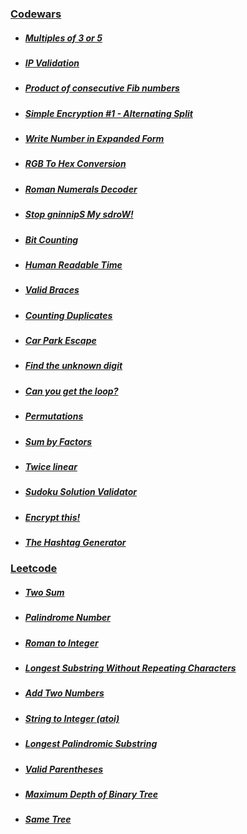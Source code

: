 ### [Codewars](https://www.codewars.com/)

* ##### [Multiples of 3 or 5](https://www.codewars.com/kata/514b92a657cdc65150000006/php)
* ##### [IP Validation](https://www.codewars.com/kata/515decfd9dcfc23bb6000006/php)
* ##### [Product of consecutive Fib numbers](https://www.codewars.com/kata/5541f58a944b85ce6d00006a/php)
* ##### [Simple Encryption #1 - Alternating Split](https://www.codewars.com/kata/57814d79a56c88e3e0000786/php)
* ##### [Write Number in Expanded Form](https://www.codewars.com/kata/5842df8ccbd22792a4000245/php)
* ##### [RGB To Hex Conversion](https://www.codewars.com/kata/513e08acc600c94f01000001/php)
* ##### [Roman Numerals Decoder](https://www.codewars.com/kata/51b6249c4612257ac0000005/php)
* ##### [Stop gninnipS My sdroW!](https://www.codewars.com/kata/5264d2b162488dc400000001/php)
* ##### [Bit Counting](https://www.codewars.com/kata/526571aae218b8ee490006f4/php)
* ##### [Human Readable Time](https://www.codewars.com/kata/52685f7382004e774f0001f7/php)
* ##### [Valid Braces](https://www.codewars.com/kata/5277c8a221e209d3f6000b56/php)
* ##### [Counting Duplicates](https://www.codewars.com/kata/54bf1c2cd5b56cc47f0007a1/php)
* ##### [Car Park Escape](https://www.codewars.com/kata/591eab1d192fe0435e000014/php)
* ##### [Find the unknown digit](https://www.codewars.com/kata/546d15cebed2e10334000ed9/train/php)
* ##### [Can you get the loop?](https://www.codewars.com/kata/52a89c2ea8ddc5547a000863/php)
* ##### [Permutations](https://www.codewars.com/kata/5254ca2719453dcc0b00027d/php)
* ##### [Sum by Factors](https://www.codewars.com/kata/54d496788776e49e6b00052f/php)
* ##### [Twice linear](https://www.codewars.com/kata/5672682212c8ecf83e000050/php)
* ##### [Sudoku Solution Validator](https://www.codewars.com/kata/529bf0e9bdf7657179000008/train/php)
* ##### [Encrypt this!](https://www.codewars.com/kata/5848565e273af816fb000449/php)
* ##### [The Hashtag Generator](https://www.codewars.com/kata/52449b062fb80683ec000024/php)

### [Leetcode](https://leetcode.com/)

* ##### [Two Sum](https://leetcode.com/problems/two-sum/)
* ##### [Palindrome Number](https://leetcode.com/problems/palindrome-number/)
* ##### [Roman to Integer](https://leetcode.com/problems/roman-to-integer/)
* ##### [Longest Substring Without Repeating Characters](https://leetcode.com/problems/longest-substring-without-repeating-characters/)
* ##### [Add Two Numbers](https://leetcode.com/problems/add-two-numbers/)
* ##### [String to Integer (atoi)](https://leetcode.com/problems/string-to-integer-atoi/)
* ##### [Longest Palindromic Substring](https://leetcode.com/problems/longest-palindromic-substring/)
* ##### [Valid Parentheses](https://leetcode.com/problems/valid-parentheses/)
* ##### [Maximum Depth of Binary Tree](https://leetcode.com/problems/maximum-depth-of-binary-tree/)
* ##### [Same Tree](https://leetcode.com/problems/same-tree/)
